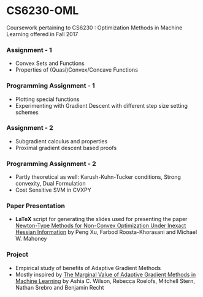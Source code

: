 # CS6230-OML
Coursework pertaining to CS6230 : Optimization Methods in Machine Learning offered in Fall 2017

### Assignment - 1
+ Convex Sets and Functions
+ Properties of (Quasi)Convex/Concave Functions

### Programming Assignment - 1
+ Plotting special functions
+ Experimenting with Gradient Descent with different step size setting schemes

### Assignment - 2
+ Subgradient calculus and properties
+ Proximal gradient descent based proofs

### Programming Assignment - 2
+ Partly theoretical as well: Karush-Kuhn-Tucker conditions, Strong convexity, Dual Formulation
+ Cost Sensitive SVM in CVXPY

### Paper Presentation
+ **LaTeX** script for generating the slides used for presenting the paper [Newton-Type Methods for Non-Convex Optimization Under Inexact Hessian Information](https://arxiv.org/abs/1708.07164) by Peng Xu, Farbod Roosta-Khorasani and Michael W. Mahoney

### Project
+ Empirical study of benefits of Adaptive Gradient Methods
+ Mostly inspired by [The Marginal Value of Adaptive Gradient Methods in Machine Learning](https://arxiv.org/abs/1705.08292) by Ashia C. Wilson, Rebecca Roelofs, Mitchell Stern, Nathan Srebro and Benjamin Recht
